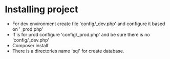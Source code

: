 # Installing project

- For dev environment create file 'config/_dev.php' and configure it based on '_prod.php'
- If is for prod configure 'config/_prod.php' and be sure there is no 'config/_dev.php' 
- Composer install
- There is a directories name 'sql' for create database.

